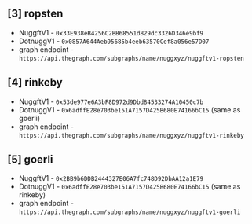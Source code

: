 ## [3] ropsten

-   NuggftV1 - `0x33E938eB4256C2BB68551d829dc3326D346e9bf9`
-   DotnuggV1 - `0x0857A644Aeb95685b4eeb63570Cef8a056e57D07`
-   graph endpoint - `https://api.thegraph.com/subgraphs/name/nuggxyz/nuggftv1-ropsten`

## [4] rinkeby

-   NuggftV1 - `0x53de977e6A3bF8D972d9Dbd84533274A10450c7b`
-   DotnuggV1 - `0x6adffE28e703be151A7157D425B680E74166bC15` (same as goerli)
-   graph endpoint - `https://api.thegraph.com/subgraphs/name/nuggxyz/nuggftv1-rinkeby`

## [5] goerli

-   NuggftV1 - `0x2BB9b6DDB2444327E06A7fc748D92DbAA12a1E79`
-   DotnuggV1 - `0x6adffE28e703be151A7157D425B680E74166bC15` (same as rinkeby)
-   graph endpoint - `https://api.thegraph.com/subgraphs/name/nuggxyz/nuggftv1-goerli`
